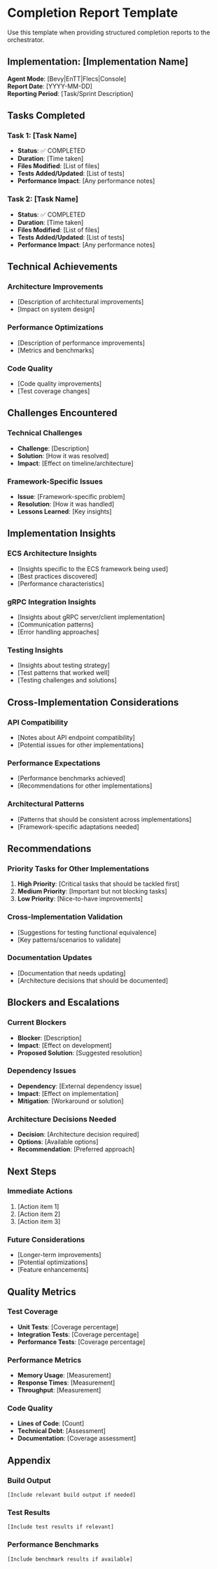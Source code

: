 # Completion Report Template

Use this template when providing structured completion reports to the orchestrator.

## Implementation: [Implementation Name]
**Agent Mode**: [Bevy|EnTT|Flecs|Console]  
**Report Date**: [YYYY-MM-DD]  
**Reporting Period**: [Task/Sprint Description]

## Tasks Completed

### Task 1: [Task Name]
- **Status**: ✅ COMPLETED
- **Duration**: [Time taken]
- **Files Modified**: [List of files]
- **Tests Added/Updated**: [List of tests]
- **Performance Impact**: [Any performance notes]

### Task 2: [Task Name]
- **Status**: ✅ COMPLETED
- **Duration**: [Time taken]
- **Files Modified**: [List of files]
- **Tests Added/Updated**: [List of tests]
- **Performance Impact**: [Any performance notes]

## Technical Achievements

### Architecture Improvements
- [Description of architectural improvements]
- [Impact on system design]

### Performance Optimizations
- [Description of performance improvements]
- [Metrics and benchmarks]

### Code Quality
- [Code quality improvements]
- [Test coverage changes]

## Challenges Encountered

### Technical Challenges
- **Challenge**: [Description]
- **Solution**: [How it was resolved]
- **Impact**: [Effect on timeline/architecture]

### Framework-Specific Issues
- **Issue**: [Framework-specific problem]
- **Resolution**: [How it was handled]
- **Lessons Learned**: [Key insights]

## Implementation Insights

### ECS Architecture Insights
- [Insights specific to the ECS framework being used]
- [Best practices discovered]
- [Performance characteristics]

### gRPC Integration Insights
- [Insights about gRPC server/client implementation]
- [Communication patterns]
- [Error handling approaches]

### Testing Insights
- [Insights about testing strategy]
- [Test patterns that worked well]
- [Testing challenges and solutions]

## Cross-Implementation Considerations

### API Compatibility
- [Notes about API endpoint compatibility]
- [Potential issues for other implementations]

### Performance Expectations
- [Performance benchmarks achieved]
- [Recommendations for other implementations]

### Architectural Patterns
- [Patterns that should be consistent across implementations]
- [Framework-specific adaptations needed]

## Recommendations

### Priority Tasks for Other Implementations
1. **High Priority**: [Critical tasks that should be tackled first]
2. **Medium Priority**: [Important but not blocking tasks]
3. **Low Priority**: [Nice-to-have improvements]

### Cross-Implementation Validation
- [Suggestions for testing functional equivalence]
- [Key patterns/scenarios to validate]

### Documentation Updates
- [Documentation that needs updating]
- [Architecture decisions that should be documented]

## Blockers and Escalations

### Current Blockers
- **Blocker**: [Description]
- **Impact**: [Effect on development]
- **Proposed Solution**: [Suggested resolution]

### Dependency Issues
- **Dependency**: [External dependency issue]
- **Impact**: [Effect on implementation]
- **Mitigation**: [Workaround or solution]

### Architecture Decisions Needed
- **Decision**: [Architecture decision required]
- **Options**: [Available options]
- **Recommendation**: [Preferred approach]

## Next Steps

### Immediate Actions
1. [Action item 1]
2. [Action item 2]
3. [Action item 3]

### Future Considerations
- [Longer-term improvements]
- [Potential optimizations]
- [Feature enhancements]

## Quality Metrics

### Test Coverage
- **Unit Tests**: [Coverage percentage]
- **Integration Tests**: [Coverage percentage]
- **Performance Tests**: [Coverage percentage]

### Performance Metrics
- **Memory Usage**: [Measurement]
- **Response Times**: [Measurement]
- **Throughput**: [Measurement]

### Code Quality
- **Lines of Code**: [Count]
- **Technical Debt**: [Assessment]
- **Documentation**: [Coverage assessment]

## Appendix

### Build Output
```
[Include relevant build output if needed]
```

### Test Results
```
[Include test results if relevant]
```

### Performance Benchmarks
```
[Include benchmark results if available]
```